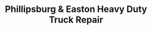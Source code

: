 ---
title: "Phillipsburg & Easton Heavy Duty Truck Repair"
url: /phillipsburg/phillipsburg-und-easton-heavy-duty-truck-repair/
shop: Autowerkstatt
---